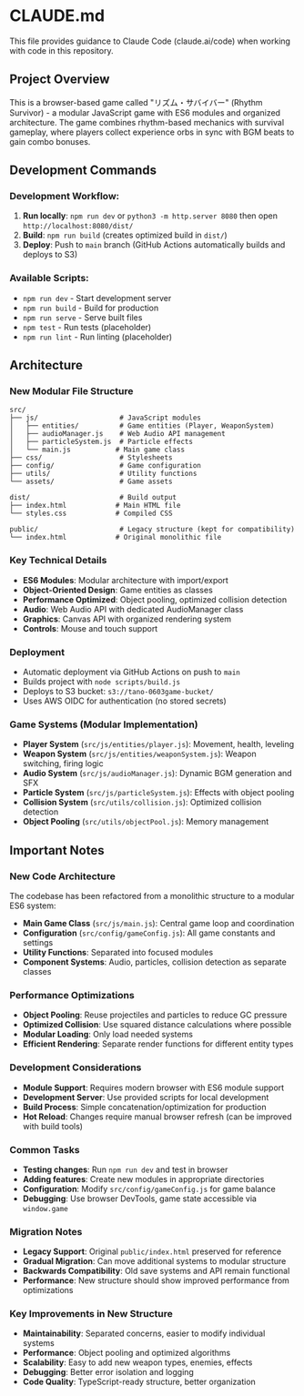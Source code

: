 # CLAUDE.md

This file provides guidance to Claude Code (claude.ai/code) when working with code in this repository.

## Project Overview

This is a browser-based game called "リズム・サバイバー" (Rhythm Survivor) - a modular JavaScript game with ES6 modules and organized architecture. The game combines rhythm-based mechanics with survival gameplay, where players collect experience orbs in sync with BGM beats to gain combo bonuses.

## Development Commands

### Development Workflow:
1. **Run locally**: `npm run dev` or `python3 -m http.server 8080` then open `http://localhost:8080/dist/`
2. **Build**: `npm run build` (creates optimized build in `dist/`)
3. **Deploy**: Push to `main` branch (GitHub Actions automatically builds and deploys to S3)

### Available Scripts:
- `npm run dev` - Start development server
- `npm run build` - Build for production  
- `npm run serve` - Serve built files
- `npm test` - Run tests (placeholder)
- `npm run lint` - Run linting (placeholder)

## Architecture

### New Modular File Structure
```
src/
├── js/                    # JavaScript modules
│   ├── entities/          # Game entities (Player, WeaponSystem)
│   ├── audioManager.js    # Web Audio API management
│   ├── particleSystem.js  # Particle effects
│   └── main.js           # Main game class
├── css/                   # Stylesheets
├── config/                # Game configuration
├── utils/                 # Utility functions
└── assets/                # Game assets

dist/                      # Build output
├── index.html            # Main HTML file
└── styles.css            # Compiled CSS

public/                    # Legacy structure (kept for compatibility)
└── index.html            # Original monolithic file
```

### Key Technical Details
- **ES6 Modules**: Modular architecture with import/export
- **Object-Oriented Design**: Game entities as classes
- **Performance Optimized**: Object pooling, optimized collision detection
- **Audio**: Web Audio API with dedicated AudioManager class
- **Graphics**: Canvas API with organized rendering system
- **Controls**: Mouse and touch support

### Deployment
- Automatic deployment via GitHub Actions on push to `main`
- Builds project with `node scripts/build.js`
- Deploys to S3 bucket: `s3://tano-0603game-bucket/`
- Uses AWS OIDC for authentication (no stored secrets)

### Game Systems (Modular Implementation)
- **Player System** (`src/js/entities/player.js`): Movement, health, leveling
- **Weapon System** (`src/js/entities/weaponSystem.js`): Weapon switching, firing logic
- **Audio System** (`src/js/audioManager.js`): Dynamic BGM generation and SFX
- **Particle System** (`src/js/particleSystem.js`): Effects with object pooling
- **Collision System** (`src/utils/collision.js`): Optimized collision detection
- **Object Pooling** (`src/utils/objectPool.js`): Memory management

## Important Notes

### New Code Architecture
The codebase has been refactored from a monolithic structure to a modular ES6 system:
- **Main Game Class** (`src/js/main.js`): Central game loop and coordination
- **Configuration** (`src/config/gameConfig.js`): All game constants and settings
- **Utility Functions**: Separated into focused modules
- **Component Systems**: Audio, particles, collision detection as separate classes

### Performance Optimizations
- **Object Pooling**: Reuse projectiles and particles to reduce GC pressure
- **Optimized Collision**: Use squared distance calculations where possible  
- **Modular Loading**: Only load needed systems
- **Efficient Rendering**: Separate render functions for different entity types

### Development Considerations
- **Module Support**: Requires modern browser with ES6 module support
- **Development Server**: Use provided scripts for local development
- **Build Process**: Simple concatenation/optimization for production
- **Hot Reload**: Changes require manual browser refresh (can be improved with build tools)

### Common Tasks
- **Testing changes**: Run `npm run dev` and test in browser
- **Adding features**: Create new modules in appropriate directories
- **Configuration**: Modify `src/config/gameConfig.js` for game balance
- **Debugging**: Use browser DevTools, game state accessible via `window.game`

### Migration Notes
- **Legacy Support**: Original `public/index.html` preserved for reference
- **Gradual Migration**: Can move additional systems to modular structure
- **Backwards Compatibility**: Old save systems and API remain functional
- **Performance**: New structure should show improved performance from optimizations

### Key Improvements in New Structure
- **Maintainability**: Separated concerns, easier to modify individual systems
- **Performance**: Object pooling and optimized algorithms
- **Scalability**: Easy to add new weapon types, enemies, effects
- **Debugging**: Better error isolation and logging
- **Code Quality**: TypeScript-ready structure, better organization